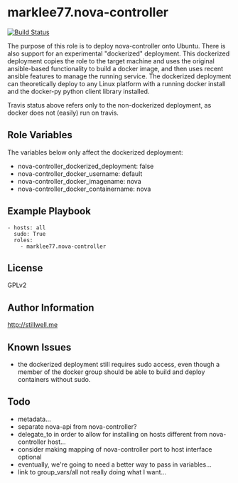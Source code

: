 marklee77.nova-controller
=========================

[![Build Status](https://travis-ci.org/marklee77/ansible-role-nova-controller.svg?branch=master)](https://travis-ci.org/marklee77/ansible-role-nova-controller)

The purpose of this role is to deploy nova-controller onto Ubuntu. There is
also support for an experimental "dockerized" deployment. This dockerized
deployment copies the role to the target machine and uses the original
ansible-based functionality to build a docker image, and then uses recent
ansible features to manage the running service. The dockerized deployment can
theoretically deploy to any Linux platform with a running docker install and
the docker-py python client library installed.

Travis status above refers only to the non-dockerized deployment, as docker does 
not (easily) run on travis.

Role Variables
--------------

The variables below only affect the dockerized deployment:

- nova-controller_dockerized_deployment: false
- nova-controller_docker_username: default
- nova-controller_docker_imagename: nova
- nova-controller_docker_containername: nova

Example Playbook
-------------------------

    - hosts: all
      sudo: True
      roles:
        - marklee77.nova-controller

License
-------

GPLv2

Author Information
------------------

http://stillwell.me

Known Issues
------------

- the dockerized deployment still requires sudo access, even though a member of 
  the docker group should be able to build and deploy containers without sudo.

Todo
----

- metadata...
- separate nova-api from nova-controller?
- delegate_to in order to allow for installing on hosts different from nova-controller host...
- consider making mapping of nova-controller port to host interface optional
- eventually, we're going to need a better way to pass in variables...
- link to group_vars/all not really doing what I want...
